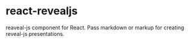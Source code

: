 # react-revealjs
reaveal-js component for React. Pass markdown or markup for creating reveal-js presentations.
